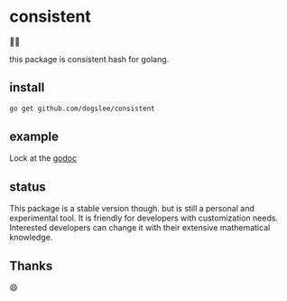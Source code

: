 # consistent

:dog::dog:

this package is consistent hash for golang.

## install

```bash
go get github.com/dogslee/consistent
```

## example

Lock at the [godoc](https://pkg.go.dev/github.com/dogslee/consistent)

## status

This package is a stable version though. but is still a personal and experimental tool. It is friendly for developers with customization needs. Interested developers can change it with their extensive mathematical knowledge.

## Thanks

:smile:
